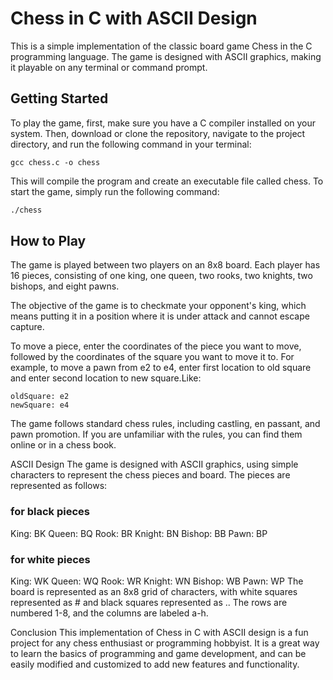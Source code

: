 # Chess in C with ASCII Design
This is a simple implementation of the classic board game Chess in the C programming language. The game is designed with ASCII graphics, making it playable on any terminal or command prompt.

## Getting Started
To play the game, first, make sure you have a C compiler installed on your system. Then, download or clone the repository, navigate to the project directory, and run the following command in your terminal:

``` 
gcc chess.c -o chess 
```
This will compile the program and create an executable file called chess. To start the game, simply run the following command:

```bash
./chess
```

## How to Play
The game is played between two players on an 8x8 board. Each player has 16 pieces, consisting of one king, one queen, two rooks, two knights, two bishops, and eight pawns.

The objective of the game is to checkmate your opponent's king, which means putting it in a position where it is under attack and cannot escape capture.

To move a piece, enter the coordinates of the piece you want to move, followed by the coordinates of the square you want to move it to. For example, to move a pawn from e2 to e4, enter first location to old square and enter second location to new square.Like:
```
oldSquare: e2
newSquare: e4
```

The game follows standard chess rules, including castling, en passant, and pawn promotion. If you are unfamiliar with the rules, you can find them online or in a chess book.

ASCII Design
The game is designed with ASCII graphics, using simple characters to represent the chess pieces and board. The pieces are represented as follows:

### for black pieces
King: BK
Queen: BQ
Rook: BR
Knight: BN
Bishop: BB
Pawn: BP

### for white pieces
King: WK
Queen: WQ
Rook: WR
Knight: WN
Bishop: WB
Pawn: WP
The board is represented as an 8x8 grid of characters, with white squares represented as # and black squares represented as .. The rows are numbered 1-8, and the columns are labeled a-h.

Conclusion
This implementation of Chess in C with ASCII design is a fun project for any chess enthusiast or programming hobbyist. It is a great way to learn the basics of programming and game development, and can be easily modified and customized to add new features and functionality.